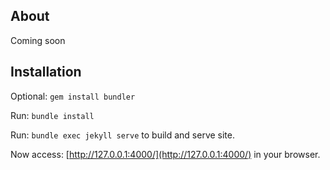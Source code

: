 ## About

Coming soon

## Installation

Optional: `gem install bundler`

Run: `bundle install`

Run: `bundle exec jekyll serve` to build and serve site.

Now access: [http://127.0.0.1:4000/](http://127.0.0.1:4000/) in your browser.
